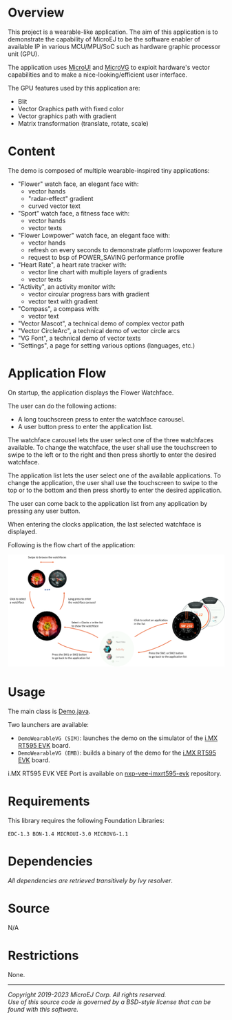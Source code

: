 # Overview
This project is a wearable-like application. The aim of this application is to demonstrate the capability of MicroEJ to be the software enabler of available IP in various MCU/MPU/SoC such as hardware graphic processor unit (GPU).

The application uses [MicroUI](https://docs.microej.com/en/latest/ApplicationDeveloperGuide/UI/MicroUI/index.html) and [MicroVG](https://docs.microej.com/en/latest/ApplicationDeveloperGuide/UI/MicroVG/index.html) to exploit hardware's vector capabilities and to make a nice-looking/efficient user interface.

The GPU features used by this application are:
- Blit
- Vector Graphics path with fixed color
- Vector graphics path with gradient
- Matrix transformation (translate, rotate, scale)

# Content
The demo is composed of multiple wearable-inspired tiny applications:
- "Flower" watch face, an elegant face with:
   - vector hands
   - "radar-effect" gradient
   - curved vector text
- "Sport" watch face, a fitness face with:
   - vector hands
   - vector texts
- "Flower Lowpower" watch face, an elegant face with:
   - vector hands
   - refresh on every seconds to demonstrate platform lowpower feature
   - request to bsp of POWER_SAVING performance profile
- "Heart Rate", a heart rate tracker with:
   - vector line chart with multiple layers of gradients
   - vector texts
- "Activity", an activity monitor with:
   - vector circular progress bars with gradient
   - vector text with gradient
- "Compass", a compass with:
   - vector text
- "Vector Mascot", a technical demo of complex vector path
- "Vector CircleArc", a technical demo of vector circle arcs
- "VG Font", a technical demo of vector texts
- "Settings", a page for setting various options (languages, etc.)

# Application Flow
On startup, the application displays the Flower Watchface.

The user can do the following actions:
- A long touchscreen press to enter the watchface carousel.
- A user button press to enter the application list.

The watchface carousel lets the user select one of the three watchfaces available. To change the watchface, the user shall use the touchscreen to swipe to the left or to the right and then press shortly to enter the desired watchface.

The application list lets the user select one of the available applications. To change the application, the user shall use the touchscreen to swipe to the top or to the bottom and then press shortly to enter the desired application.

The user can come back to the application list from any application by pressing any user button.

When entering the clocks application, the last selected watchface is displayed.

Following is the flow chart of the application:

![Flow Chart](../pictures/flowChart.png)
   
# Usage

The main class is [Demo.java](src/main/java/com/microej/Demo.java).

Two launchers are available:
- `DemoWearableVG (SIM)`: launches the demo on the simulator of the [i.MX RT595 EVK](https://www.nxp.com/design/development-boards/i-mx-evaluation-and-development-boards/i-mx-rt595-evaluation-kit:MIMXRT595-EVK) board.
- `DemoWearableVG (EMB)`: builds a binary of the demo for the [i.MX RT595 EVK](https://www.nxp.com/design/development-boards/i-mx-evaluation-and-development-boards/i-mx-rt595-evaluation-kit:MIMXRT595-EVK) board.

i.MX RT595 EVK VEE Port is available on [nxp-vee-imxrt595-evk](https://github.com/MicroEJ/nxp-vee-imxrt595-evk) repository.

# Requirements

This library requires the following Foundation Libraries:

    EDC-1.3 BON-1.4 MICROUI-3.0 MICROVG-1.1


# Dependencies
_All dependencies are retrieved transitively by Ivy resolver_.

# Source
N/A

# Restrictions
None.
  
---
_Copyright 2019-2023 MicroEJ Corp. All rights reserved._  
_Use of this source code is governed by a BSD-style license that can be found with this software._  
